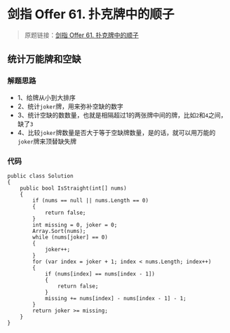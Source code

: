 # 剑指 Offer 61. 扑克牌中的顺子
> 原题链接：[剑指 Offer 61. 扑克牌中的顺子](https://leetcode-cn.com/problems/bu-ke-pai-zhong-de-shun-zi-lcof/)

## 统计万能牌和空缺
### 解题思路
* 1、给牌从小到大排序
* 2、统计``joker``牌，用来弥补空缺的数字
* 3、统计空缺的数数量，也就是相隔超过1的两张牌中间的牌，比如``2``和``4``之间，缺了``3``
* 4、比较``joker``牌数量是否大于等于空缺牌数量，是的话，就可以用万能的``joker``牌来顶替缺失牌
### 代码
```golang
public class Solution
{
    public bool IsStraight(int[] nums)
    {
        if (nums == null || nums.Length == 0)
        {
            return false;
        }
        int missing = 0, joker = 0;
        Array.Sort(nums);
        while (nums[joker] == 0)
        {
            joker++;
        }
        for (var index = joker + 1; index < nums.Length; index++)
        {
            if (nums[index] == nums[index - 1])
            {
                return false;
            }
            missing += nums[index] - nums[index - 1] - 1;
        }
        return joker >= missing;
    }
}
```
